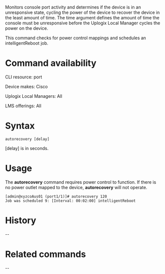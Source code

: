 <!-- 5.4 -->

Monitors console port activity and determines if the device is in an unresponsive state, cycling the power of the device to recover the device in the least amount of time. The time argument defines the amount of time the console must be unresponsive before the Uplogix Local Manager cycles the power on the device.

This command checks for power control mappings and schedules an intelligentReboot job.

# Command availability

CLI resource: port

Device makes: Cisco

Uplogix Local Managers: All

LMS offerings: All

# Syntax 

```
autorecovery [delay]
```

[delay] is in seconds.

# Usage 

The **autorecovery** command requires power control to function. If there is no power outlet mapped to the device, **autorecovery** will not operate.

```
[admin@xyzcoAus01 (port1/1)]# autorecovery 120
Job was scheduled 9: [Interval: 00:02:00] intelligentReboot
```

# History 

--

# Related commands

--
